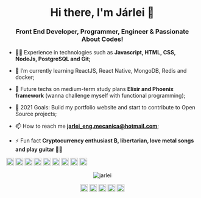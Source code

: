 <h1 align="center">Hi there, I'm Járlei 👋</h1>
<h3 align="center">Front End Developer, Programmer, Engineer & Passionate About Codes!</h3>

- 👨‍💻 Experience in technologies such as **Javascript, HTML, CSS, NodeJs, PostgreSQL and Git;**

- 🌱 I’m currently learning ReactJS, React Native, MongoDB, Redis and docker;

- 🚀 Future techs on medium-term study plans **Elixir and Phoenix framework** (wanna challenge myself with functional programming);

- 🥅 2021 Goals: Build my portfolio website and start to contribute to Open Source projects;

- 📫 How to reach me **jarlei_eng.mecanica@hotmail.com**;

- ⚡ Fun fact **Cryptocurrency enthusiast ₿, libertarian, love metal songs and play guitar 🎸😜**

<p align="left">
<img src="https://devicons.github.io/devicon/devicon.git/icons/react/react-original-wordmark.svg" alt="react" width="20" height="20"/>
<img src="https://devicons.github.io/devicon/devicon.git/icons/css3/css3-original-wordmark.svg" alt="css3"  width="20" height="20"/>
<img src="https://devicons.github.io/devicon/devicon.git/icons/html5/html5-original-wordmark.svg" alt="html5"  width="20" height="20"/>
<img src="https://devicons.github.io/devicon/devicon.git/icons/javascript/javascript-original.svg" alt="javascript" width="20" height="20"/>
<img src="https://devicons.github.io/devicon/devicon.git/icons/postgresql/postgresql-original-wordmark.svg" alt="postgresql" width="20" height="20"/>
<img src="https://devicons.github.io/devicon/devicon.git/icons/nodejs/nodejs-original.svg" alt="nodejs" width="20" height="20"/>
<img src="https://devicons.github.io/devicon/devicon.git/icons/git/git-original.svg" alt="nodejs" width="20" height="20"/>
<img src="https://devicon.dev/devicon.git/icons/redis/redis-original.svg" alt="nodejs" width="20" height="20"/>
<img src="https://devicon.dev/devicon.git/icons/docker/docker-original.svg" alt="nodejs" width="20" height="20"/>
</p><p align="center">
<img src="https://github-readme-stats.vercel.app/api?username=jarlei3m&show_icons=true" alt="jarlei"/> 
</p>

<p align="center">
<a href="https://twitter.com/https://twitter.com/VanaheimEng" target="blank"><img align="center" src="https://cdn.jsdelivr.net/npm/simple-icons@3.0.1/icons/twitter.svg" alt="jarlei" height="20" width="20" /></a>
<a href="https://linkedin.com/in/jarleirodrigues" target="blank"><img align="center" src="https://cdn.jsdelivr.net/npm/simple-icons@3.0.1/icons/linkedin.svg" alt="jarlei" height="20" width="20" /></a>
<a href="https://codesandbox.com/jarlei3m" target="blank"><img align="center" src="https://cdn.jsdelivr.net/npm/simple-icons@3.0.1/icons/codesandbox.svg" alt="jarlei" height="20" width="20" /></a>
<a href="https://fb.com/jarlei.rodrigues" target="blank"><img align="center" src="https://cdn.jsdelivr.net/npm/simple-icons@3.0.1/icons/facebook.svg" alt="jarlei" height="20" width="20" /></a>
<a href="https://instagram.com/rodrigues.jarlei" target="blank"><img align="center" src="https://cdn.jsdelivr.net/npm/simple-icons@3.0.1/icons/instagram.svg" alt="jarlei" height="20" width="20" /></a>
</p>
